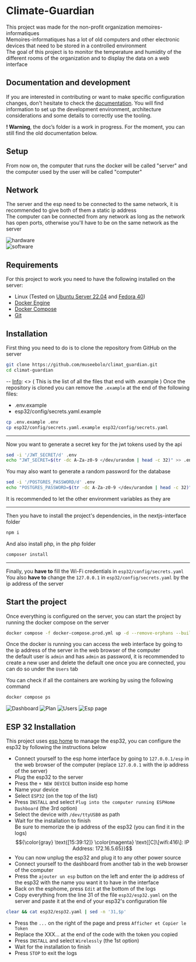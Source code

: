 [Info]: <> (
	All the information that are likely to need to be updated have a comment above them like this one
)
# Climate-Guardian
This project was made for the non-profit organization memoires-informatiques\
Memoires-informatiques has a lot of old computers and other electronic devices that need to be stored in a controlled environment\
The goal of this project is to monitor the temperature and humidity of the different rooms of the organization and to display the data on a web interface

## Documentation and development

If you are interested in contributing or want to make specific configuration changes,
don't hesitate to check the [documentation](./docs). You will find information
to set up the development environment, architecture considerations and some details
to correctly use the tooling.

**! Warning**, the doc’s folder is a work in progress.
For the moment, you can still find the old documentation below.

## Setup
From now on, the computer that runs the docker will be called "server" and
the computer used by the user will be called "computer"

## Network
The server and the esp need to be connected to the same network, it is recommended to give both of them a static ip address\
The computer can be connected from any network as long as the network has open ports, otherwise you'll have to be on the same network as the server

![hardware](/.assets/hardware-diagram.png)\
![software](/.assets/software-diagram.png)

## Requirements
For this project to work you need to have the following installed on the server:
- Linux (Tested on [Ubuntu Server 22.04](https://ubuntu.com/download/server) and [Fedora 40](https://fedoraproject.org/workstation/download))
- [Docker Engine](https://docs.docker.com/engine/install/ubuntu/)
- [Docker Compose](https://docs.docker.com/compose/install/)
- [Git](https://git-scm.com/book/en/v2/Getting-Started-Installing-Git)

## Installation
First thing you need to do is to clone the repository from GitHub on the server
```bash
git clone https://github.com/museebolo/climat_guardian.git
cd climat-guardian
```

--
[Info]: <> (
	This is the list of all the files that end with .example
)
Once the repository is cloned you can remove the `.example` at the end of the following files:
- .env.example
- esp32/config/secrets.yaml.example
```bash
cp .env.example .env
cp esp32/config/secrets.yaml.example esp32/config/secrets.yaml
```

---
Now you want to generate a secret key for the jwt tokens used by the api
```bash
sed -i '/JWT_SECRET/d' .env
echo "JWT_SECRET=$(tr -dc A-Za-z0-9 </dev/urandom | head -c 32)" >> .env
```

You may also want to generate a random password for the database
```bash
sed -i '/POSTGRES_PASSWORD/d' .env
echo "POSTGRES_PASSWORD=$(tr -dc A-Za-z0-9 </dev/urandom | head -c 32)" >> .env
```

It is recommended to let the other environment variables as they are

---
Then you have to install the project's dependencies, in the nextjs-interface folder
```bash
npm i
```

And also install php, in the php folder
```bash
composer install
```

---
Finally, you **have to** fill the Wi-Fi credentials in `esp32/config/secrets.yaml`\
You also **have to** change the `127.0.0.1` in `esp32/config/secrets.yaml` by the ip address of the server

## Start the project
Once everything is configured on the server, you can start the project by running the docker compose on the server
```bash
docker compose -f docker-compose.prod.yml up -d --remove-orphans --build
```
Once the docker is running you can access the web interface by going to the ip address of the server in the web browser of the computer\
the default user is `admin` and has `admin` as password, it is recommended to create a new user and delete the default one once you are connected, you can do so under the ``Users`` tab

You can check if all the containers are working by using the following command
```bash
docker compose ps
```

![Dashboard](/.assets/dashboard.png)
![Plan](/.assets/plan.png)
![Users](/.assets/users.png)
![Esp page](/.assets/esp.png)

## ESP 32 Installation
This project uses [esp home](https://github.com/esphome/esphome) to manage the esp32, you can configure the esp32 by following the instructions below
- Connect yourself to the esp home interface by going to `127.0.0.1/esp` in the web browser of the computer (replace `127.0.0.1` with the ip address of the server)
- Plug the esp32 to the server
- Press the `+ NEW DEVICE` button inside esp home
- Name your device
- Select `ESP32` (on the top of the list)
- Press `INSTALL` and select `Plug into the computer running ESPHome Dashboard` (the 3rd option)
- Select the device with ``/dev/ttyUSB0`` as path
- Wait for the installation to finish\
Be sure to memorize the ip address of the esp32 (you can find it in the logs)
$${\color{gray} \text{[15:39:12]} \color{magenta} \text{[C]\[wifi:416\]:   IP Address: 172.16.5.65}}$$
- You can now unplug the esp32 and plug it to any other power source
- Connect yourself to the dashboard from another tab in the web browser of the computer
- Press the ``ajouter un esp`` button on the left and enter the ip address of the esp32 with the name you want it to have in the interface
- Back on the esphome, press `Edit` at the bottom of the logs
- Copy everything from the line 31 of the file `esp32/esp32.yaml` on the server and paste it at the end of your esp32's configuration file
```bash
clear && cat esp32/esp32.yaml | sed -n '31,$p'
```
- Press the ``...`` on the right of the page and press ``Afficher et Copier le Token``
- Replace the XXX... at the end of the code with the token you copied
- Press `INSTALL` and select `Wirelessly` (the 1st option)
- Wait for the installation to finish
- Press `STOP` to exit the logs

